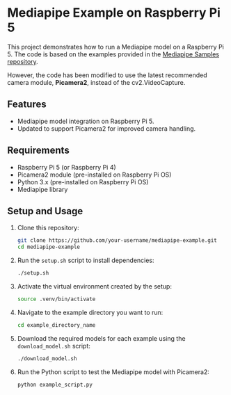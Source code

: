 # Mediapipe Example on Raspberry Pi 5

This project demonstrates how to run a Mediapipe model on a Raspberry Pi 5. The code is based on the examples provided in the [Mediapipe Samples repository](https://github.com/google-ai-edge/mediapipe-samples). 

However, the code has been modified to use the latest recommended camera module, **Picamera2**, instead of the cv2.VideoCapture.

## Features
- Mediapipe model integration on Raspberry Pi 5.
- Updated to support Picamera2 for improved camera handling.

## Requirements
- Raspberry Pi 5 (or Raspberry Pi 4)
- Picamera2 module (pre-installed on Raspberry Pi OS)
- Python 3.x (pre-installed on Raspberry Pi OS)
- Mediapipe library

## Setup and Usage
1. Clone this repository:
	```bash
	git clone https://github.com/your-username/mediapipe-example.git
	cd mediapipe-example
	```

2. Run the `setup.sh` script to install dependencies:
	```bash
	./setup.sh
	```

3. Activate the virtual environment created by the setup:
	```bash
	source .venv/bin/activate
	```

4. Navigate to the example directory you want to run:
	```bash
	cd example_directory_name
	```

5. Download the required models for each example using the `download_model.sh` script:
	```bash
	./download_model.sh
	```

6. Run the Python script to test the Mediapipe model with Picamera2:
	```bash
	python example_script.py
	```

